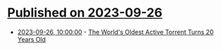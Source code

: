 # [Published on 2023-09-26](index.md)

* [2023-09-26, 10:00:00](https://tech.slashdot.org/story/23/09/25/2255204/the-worlds-oldest-active-torrent-turns-20-years-old?utm_source=rss1.0mainlinkanon&utm_medium=feed) - [The World's Oldest Active Torrent Turns 20 Years Old](https://tech.slashdot.org/story/23/09/25/2255204/the-worlds-oldest-active-torrent-turns-20-years-old?utm_source=rss1.0mainlinkanon&utm_medium=feed)
